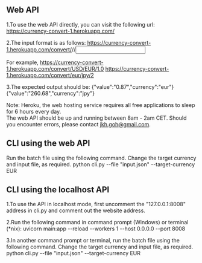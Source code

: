 ## Web API  

1.To use the web API directly, you can visit the following url: https://currency-convert-1.herokuapp.com/  

2.The input format is as follows:
https://currency-convert-1.herokuapp.com/convert/<original currency>/<target currency>/<input value>  

For example,
https://currency-convert-1.herokuapp.com/convert/USD/EUR/1.0
https://currency-convert-1.herokuapp.com/convert/eur/jpy/2  

3.The expected output should be:
{"value":"0.87","currency":"eur"}
{"value":"260.68","currency":"jpy"}  

Note: Heroku, the web hosting service requires all free applications to sleep for 6 hours every day.  
The web API should be up and running between 8am - 2am CET. Should you encounter errors, please contact jkh.goh@gmail.com.

## CLI using the web API  

Run the batch file using the following command. Change the target currency and input file, as required.
python cli.py --file "input.json" --target-currency EUR  

## CLI using the localhost API  

1.To use the API in localhost mode, first uncomment the "127.0.0.1:8008" address in cli.py and comment out the website address.  

2.Run the following command in command prompt (Windows) or terminal (*nix):
uvicorn main:app --reload --workers 1 --host 0.0.0.0 --port 8008  

3.In another command prompt or terminal, run the batch file using the following command. Change the target currency and input file, as required.
python cli.py --file "input.json" --target-currency EUR
